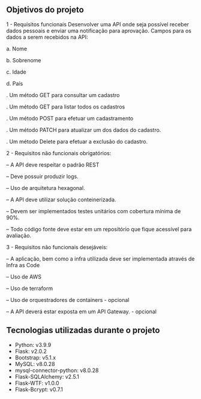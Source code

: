 ## Objetivos do projeto

1 - Requisitos funcionais
Desenvolver uma API onde seja possível receber dados pessoais e enviar uma notificação para aprovação.
Campos para os dados a serem recebidos na API:

a. Nome

b. Sobrenome

c. Idade

d. País


. Um método GET para consultar um cadastro

. Um método GET para listar todos os cadastros

. Um método POST para efetuar um cadastramento

. Um método PATCH para atualizar um dos dados do cadastro.

. Um método Delete para efetuar a exclusão do cadastro.

2 - Requisitos não funcionais obrigatórios:

– A API deve respeitar o padrão REST

– Deve possuir produzir logs.

– Uso de arquitetura hexagonal.

– A API deve utilizar solução conteinerizada.

– Devem ser implementados testes unitários com cobertura mínima de 90%.

– Todo código fonte deve estar em um repositório que fique acessível para avaliação.

3 - Requisitos não funcionais desejáveis:

– A aplicação, bem como a infra utilizada deve ser implementada através de Infra as Code

– Uso de AWS

– Uso de terraform

– Uso de orquestradores de containers - opcional

– A API deverá estar exposta em um API Gateway. - opcional

## Tecnologias utilizadas durante o projeto

* Python: v3.9.9
* Flask: v2.0.2
* Bootstrap: v5.1.x
* MySQL: v8.0.28
* mysql-connector-python: v8.0.28
* Flask-SQLAlchemy: v2.5.1
* Flask-WTF: v1.0.0
* Flask-Bcrypt: v0.7.1
